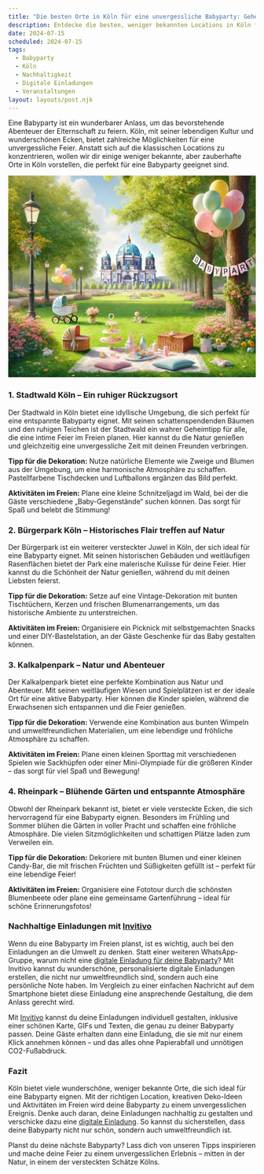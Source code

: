 ```yaml
---
title: "Die besten Orte in Köln für eine unvergessliche Babyparty: Geheimtipps für eine nachhaltige Feier"
description: Entdecke die besten, weniger bekannten Locations in Köln für eine einzigartige Babyparty, inklusive nachhaltiger Dekorationstipps und personalisierten digitalen Einladungen.
date: 2024-07-15
scheduled: 2024-07-15
tags:
  - Babyparty
  - Köln
  - Nachhaltigkeit
  - Digitale Einladungen
  - Veranstaltungen
layout: layouts/post.njk
---
```


Eine Babyparty ist ein wunderbarer Anlass, um das bevorstehende Abenteuer der Elternschaft zu feiern. Köln, mit seiner lebendigen Kultur und wunderschönen Ecken, bietet zahlreiche Möglichkeiten für eine unvergessliche Feier. Anstatt sich auf die klassischen Locations zu konzentrieren, wollen wir dir einige weniger bekannte, aber zauberhafte Orte in Köln vorstellen, die perfekt für eine Babyparty geeignet sind.

![Babyparty im Park](/img/picnic-park.webp)

### 1. **Stadtwald Köln – Ein ruhiger Rückzugsort**

Der Stadtwald in Köln bietet eine idyllische Umgebung, die sich perfekt für eine entspannte Babyparty eignet. Mit seinen schattenspendenden Bäumen und den ruhigen Teichen ist der Stadtwald ein wahrer Geheimtipp für alle, die eine intime Feier im Freien planen. Hier kannst du die Natur genießen und gleichzeitig eine unvergessliche Zeit mit deinen Freunden verbringen.

**Tipp für die Dekoration:** Nutze natürliche Elemente wie Zweige und Blumen aus der Umgebung, um eine harmonische Atmosphäre zu schaffen. Pastellfarbene Tischdecken und Luftballons ergänzen das Bild perfekt.

**Aktivitäten im Freien:** Plane eine kleine Schnitzeljagd im Wald, bei der die Gäste verschiedene „Baby-Gegenstände“ suchen können. Das sorgt für Spaß und belebt die Stimmung!

### 2. **Bürgerpark Köln – Historisches Flair treffen auf Natur**

Der Bürgerpark ist ein weiterer versteckter Juwel in Köln, der sich ideal für eine Babyparty eignet. Mit seinen historischen Gebäuden und weitläufigen Rasenflächen bietet der Park eine malerische Kulisse für deine Feier. Hier kannst du die Schönheit der Natur genießen, während du mit deinen Liebsten feierst.

**Tipp für die Dekoration:** Setze auf eine Vintage-Dekoration mit bunten Tischtüchern, Kerzen und frischen Blumenarrangements, um das historische Ambiente zu unterstreichen.

**Aktivitäten im Freien:** Organisiere ein Picknick mit selbstgemachten Snacks und einer DIY-Bastelstation, an der Gäste Geschenke für das Baby gestalten können.

### 3. **Kalkalpenpark – Natur und Abenteuer**

Der Kalkalpenpark bietet eine perfekte Kombination aus Natur und Abenteuer. Mit seinen weitläufigen Wiesen und Spielplätzen ist er der ideale Ort für eine aktive Babyparty. Hier können die Kinder spielen, während die Erwachsenen sich entspannen und die Feier genießen.

**Tipp für die Dekoration:** Verwende eine Kombination aus bunten Wimpeln und umweltfreundlichen Materialien, um eine lebendige und fröhliche Atmosphäre zu schaffen.

**Aktivitäten im Freien:** Plane einen kleinen Sporttag mit verschiedenen Spielen wie Sackhüpfen oder einer Mini-Olympiade für die größeren Kinder – das sorgt für viel Spaß und Bewegung!

### 4. **Rheinpark – Blühende Gärten und entspannte Atmosphäre**

Obwohl der Rheinpark bekannt ist, bietet er viele versteckte Ecken, die sich hervorragend für eine Babyparty eignen. Besonders im Frühling und Sommer blühen die Gärten in voller Pracht und schaffen eine fröhliche Atmosphäre. Die vielen Sitzmöglichkeiten und schattigen Plätze laden zum Verweilen ein.

**Tipp für die Dekoration:** Dekoriere mit bunten Blumen und einer kleinen Candy-Bar, die mit frischen Früchten und Süßigkeiten gefüllt ist – perfekt für eine lebendige Feier!

**Aktivitäten im Freien:** Organisiere eine Fototour durch die schönsten Blumenbeete oder plane eine gemeinsame Gartenführung – ideal für schöne Erinnerungsfotos!

### **Nachhaltige Einladungen mit [Invitivo](https://invitivo.com/create)**

Wenn du eine Babyparty im Freien planst, ist es wichtig, auch bei den Einladungen an die Umwelt zu denken. Statt einer weiteren WhatsApp-Gruppe, warum nicht eine [digitale Einladung für deine Babyparty](https://invitivo.com/)? Mit Invitivo kannst du wunderschöne, personalisierte digitale Einladungen erstellen, die nicht nur umweltfreundlich sind, sondern auch eine persönliche Note haben. Im Vergleich zu einer einfachen Nachricht auf dem Smartphone bietet diese Einladung eine ansprechende Gestaltung, die dem Anlass gerecht wird.

Mit [Invitivo](https://invitivo.com/) kannst du deine Einladungen individuell gestalten, inklusive einer schönen Karte, GIFs und Texten, die genau zu deiner Babyparty passen. Deine Gäste erhalten dann eine Einladung, die sie mit nur einem Klick annehmen können – und das alles ohne Papierabfall und unnötigen CO2-Fußabdruck.

### **Fazit**

Köln bietet viele wunderschöne, weniger bekannte Orte, die sich ideal für eine Babyparty eignen. Mit der richtigen Location, kreativen Deko-Ideen und Aktivitäten im Freien wird deine Babyparty zu einem unvergesslichen Ereignis. Denke auch daran, deine Einladungen nachhaltig zu gestalten und verschicke dazu eine [digitale Einladung](https://invitivo.com). So kannst du sicherstellen, dass deine Babyparty nicht nur schön, sondern auch umweltfreundlich ist.

Planst du deine nächste Babyparty? Lass dich von unseren Tipps inspirieren und mache deine Feier zu einem unvergesslichen Erlebnis – mitten in der Natur, in einem der versteckten Schätze Kölns.
